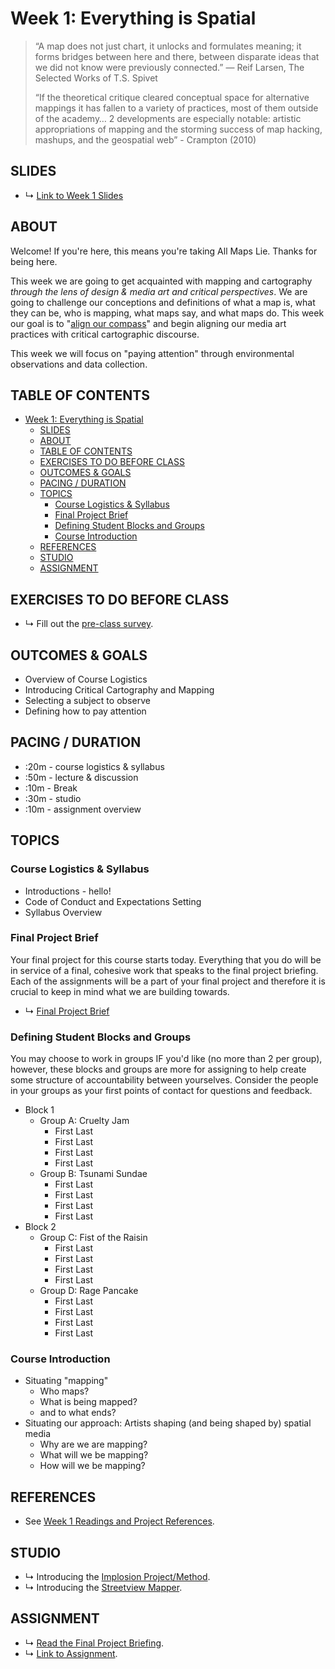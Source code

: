 # Week 1: Everything is Spatial

<!-- 
* What is a map? what can a map be?
  * Everything is Spatial - overview of mapping, what it is/isn't, what it can be, and what it means for us in media art/design.
  * * Setting the stage:
  * What is a map? And Why it doesn't matter
  * Why do we map?
  * Who maps?
* Course goals:
  * To practice paying attention 
  * To ask geographic questions 
  * To explore spatial media
  * To learn together
 -->

> “A map does not just chart, it unlocks and formulates meaning; it forms bridges between here and there, between disparate ideas that we did not know were previously connected.” ― Reif Larsen, The Selected Works of T.S. Spivet 
> 
> “If the theoretical critique cleared conceptual space for alternative mappings it has fallen to a variety of practices, most of them outside of the academy… 2 developments are especially notable: artistic appropriations of mapping and the storming success of map hacking, mashups, and the geospatial web” - Crampton (2010)

## SLIDES
* ↳ [Link to Week 1 Slides]()


## ABOUT

Welcome! If you're here, this means you're taking All Maps Lie. Thanks for being here.

This week we are going to get acquainted with mapping and cartography *through the lens of design & media art and critical perspectives*. We are going to challenge our conceptions and definitions of what a map is, what they can be, who is mapping, what maps say, and what maps do. This week our goal is to "[align our compass](http://www.wordsinspace.net/mapsmedia/fall2018/portfolio/august-29-calibrating-the-compass/)" and begin aligning our media art practices with critical cartographic discourse.

This week we will focus on "paying attention" through environmental observations and data collection.

## TABLE OF CONTENTS

- [Week 1: Everything is Spatial](#week-1-everything-is-spatial)
  - [SLIDES](#slides)
  - [ABOUT](#about)
  - [TABLE OF CONTENTS](#table-of-contents)
  - [EXERCISES TO DO BEFORE CLASS](#exercises-to-do-before-class)
  - [OUTCOMES & GOALS](#outcomes--goals)
  - [PACING / DURATION](#pacing--duration)
  - [TOPICS](#topics)
    - [Course Logistics & Syllabus](#course-logistics--syllabus)
    - [Final Project Brief](#final-project-brief)
    - [Defining Student Blocks and Groups](#defining-student-blocks-and-groups)
    - [Course Introduction](#course-introduction)
  - [REFERENCES](#references)
  - [STUDIO](#studio)
  - [ASSIGNMENT](#assignment)

## EXERCISES TO DO BEFORE CLASS

* ↳ Fill out the [pre-class survey](https://forms.gle/sQ1E9ywrJxbDskVL7).

## OUTCOMES & GOALS

* Overview of Course Logistics
* Introducing Critical Cartography and Mapping
* Selecting a subject to observe
* Defining how to pay attention

## PACING / DURATION

* :20m - course logistics & syllabus
* :50m - lecture & discussion
* :10m - Break
* :30m - studio
* :10m - assignment overview


## TOPICS

### Course Logistics & Syllabus

* Introductions - hello!
* Code of Conduct and Expectations Setting
* Syllabus Overview

### Final Project Brief

Your final project for this course starts today. Everything that you do will be in service of a final, cohesive work that speaks to the final project briefing. Each of the assignments will be a part of your final project and therefore it is crucial to keep in mind what we are building towards. 

* ↳ [Final Project Brief](../assignments/final-project.md)


### Defining Student Blocks and Groups

You may choose to work in groups IF you'd like (no more than 2 per group), however, these blocks and groups are more for assigning to help create some structure of accountability between yourselves. Consider the people in your groups as your first points of contact for questions and feedback. 

* Block 1
  * Group A: Cruelty Jam
    * First Last
    * First Last
    * First Last
    * First Last
  * Group B: Tsunami Sundae
    * First Last
    * First Last
    * First Last
    * First Last
* Block 2
  * Group C: Fist of the Raisin
    * First Last
    * First Last
    * First Last
    * First Last
  * Group D: Rage Pancake
    * First Last
    * First Last
    * First Last
    * First Last


### Course Introduction

* Situating "mapping"
  * Who maps? 
  * What is being mapped? 
  * and to what ends?
* Situating our approach: Artists shaping (and being shaped by) spatial media
  * Why are we are mapping?
  * What will we be mapping?
  * How will we be mapping?


## REFERENCES

* See [Week 1 Readings and Project References](../BIBLIOGRAPHY.md#week-01-everything-is-spatial).

## STUDIO

<!-- * ↳ [Link to Studio](../guides/paying-attention-guide.md). -->
* ↳ Introducing the [Implosion Project/Method](https://journal.culanth.org/index.php/ca/article/view/ca29.2.09/301).
* ↳ Introducing the [Streetview Mapper](https://streetview-mapper.org).

## ASSIGNMENT

* ↳ [Read the Final Project Briefing](../assignments/final-project.md).
* ↳ [Link to Assignment](../assignments/assignment_01.md).